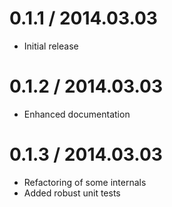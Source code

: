 # 0.1.1 / 2014.03.03

* Initial release

# 0.1.2 / 2014.03.03

* Enhanced documentation

# 0.1.3 / 2014.03.03

* Refactoring of some internals
* Added robust unit tests